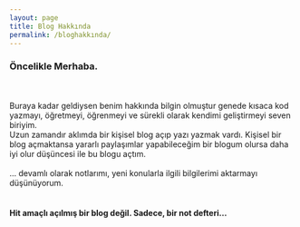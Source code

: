 ```yaml
---
layout: page
title: Blog Hakkında
permalink: /bloghakkında/
---
```


### Öncelikle Merhaba.
<br><br>
Buraya kadar geldiysen benim hakkında bilgin olmuştur genede kısaca kod yazmayı, öğretmeyi, öğrenmeyi ve sürekli olarak kendimi geliştirmeyi seven biriyim.
<br>
Uzun zamandır aklımda bir kişisel blog açıp yazı yazmak vardı. Kişisel bir blog açmaktansa yararlı paylaşımlar yapabileceğim bir blogum olursa daha iyi olur düşüncesi ile bu blogu açtım.
<br><br>
... devamlı olarak notlarımı, yeni konularla ilgili bilgilerimi aktarmayı düşünüyorum.
<br><br>
<b>
#### Hit amaçlı açılmış bir blog değil. Sadece, bir not defteri…
</b>


